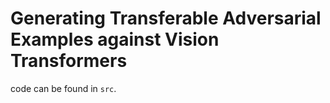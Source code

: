 # Generating Transferable Adversarial Examples against Vision Transformers

code can be found in `src`.